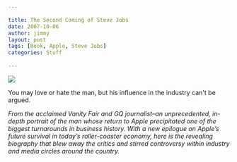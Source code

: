 ```yaml
---

title: The Second Coming of Steve Jobs
date: 2007-10-06
author: jimmy
layout: post
tags: [Book, Apple, Steve Jobs]
categories: Stuff
  
---
```


<div class="iframe-left">
<a href="http://www.amazon.com/Second-Coming-Steve-Jobs-ebook/dp/B000FC1KAM/ref=as_li_ss_il?s=digital-text&ie=UTF8&qid=1458788325&sr=1-1&keywords=second+coming+of+steve+jobs&linkCode=li3&tag=jimmlitt-20&linkId=fdb0de7f009a87580a92e73620f57826" target="_blank"><img border="0" src="//ws-na.amazon-adsystem.com/widgets/q?_encoding=UTF8&ASIN=B000FC1KAM&Format=_SL250_&ID=AsinImage&MarketPlace=US&ServiceVersion=20070822&WS=1&tag=jimmlitt-20" ></a><img src="//ir-na.amazon-adsystem.com/e/ir?t=jimmlitt-20&l=li3&o=1&a=B000FC1KAM" width="1" height="1" border="0" alt="" style="border:none !important; margin:0px !important;" />
</div>

You may love or hate the man, but his influence in the industry can't be argued.

_From the acclaimed Vanity Fair and GQ journalist–an unprecedented, in-depth portrait of the man whose return to Apple precipitated one of the biggest turnarounds in business history. With a new epilogue on Apple’s future survival in today’s roller-coaster economy, here is the revealing biography that blew away the critics and stirred controversy within industry and media circles around the country._